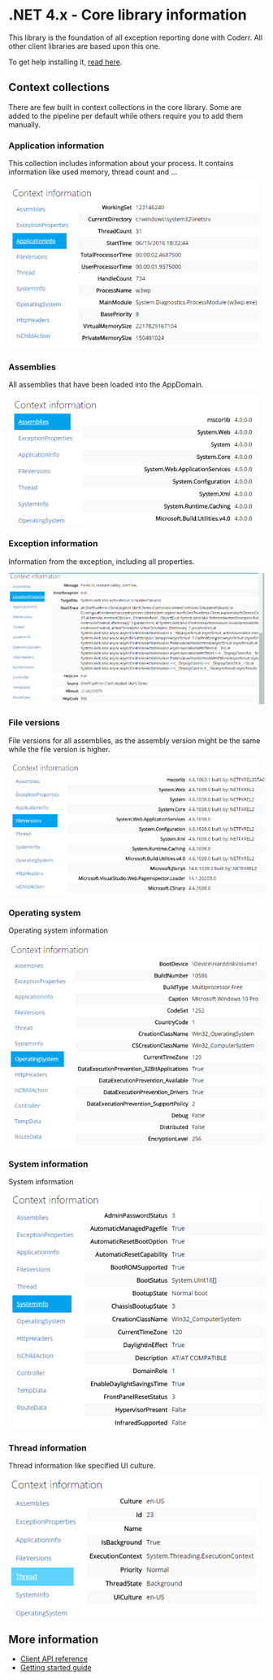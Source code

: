 .NET 4.x - Core library information
=================================

This library is the foundation of all exception reporting done with Coderr. All other client libraries are based upon this one.

To get help installing it, [read here](install.md).

## Context collections

There are  few built in context collections in the core library. Some are added to the pipeline per default while others require you to add them manually.

### Application information

This collection includes information about your process. It contains information like used memory, thread count and ...

![](collections/applicationinfo.png)

### Assemblies

All assemblies that have been loaded into the AppDomain.

![](collections/assemblies.png)

### Exception information

Information from the exception, including all properties.

![](collections/exception.png)

### File versions

File versions for all assemblies, as the assembly version might be the same while the file version is higher.

![](collections/fileversions.png)

### Operating system

Operating system information

![](collections/operatingsystem.png)

### System information

System information

![](collections/systeminfo.png)

### Thread information

Thread information like specified UI culture.

![](collections/thread.png)

## More information

* [Client API reference](https://coderr.io/docs/api/client/)
* [Getting started guide](../../gettingstarted.md)
